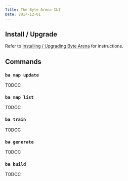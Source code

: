 ```yaml
---
Title: The Byte Arena CLI
Date: 2017-12-01
---
```


## Install / Upgrade

Refer to [Installing / Upgrading Byte Arena](/guides/installing-bytearena) for instructions.

## Commands

### `ba map update`

TODOC

### `ba map list`

TODOC

### `ba train`

TODOC

### `ba generate`

TODOC

### `ba build`

TODOC